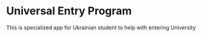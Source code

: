 # Universal Entry Program
This is specialized app for Ukrainian student to help with entering University
